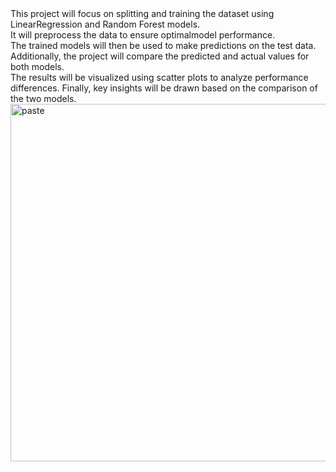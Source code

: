 <html>
 <div>
    This project will focus on splitting and training the dataset using LinearRegression and Random Forest models.<br>
    It will preprocess the data to ensure optimalmodel performance.<br>
    The trained models will then be used to make predictions on the test data.<br>
    Additionally, the project will compare the predicted and actual values for both models.<br>
    The results will be visualized using scatter plots to analyze performance differences. Finally, key insights will be drawn based on the comparison of the two models.
  </div>
 </html>

<img width="572" alt="paste" src="https://github.com/user-attachments/assets/c19afb78-d5b9-43f9-ba72-b8029ec87b19" />



